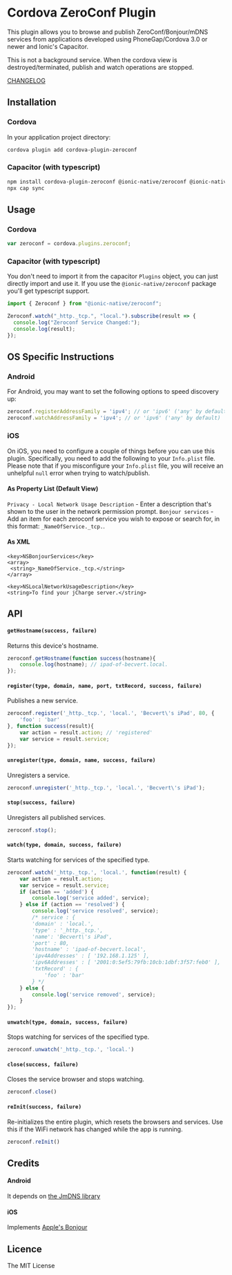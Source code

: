 # Cordova ZeroConf Plugin

This plugin allows you to browse and publish ZeroConf/Bonjour/mDNS services from applications developed using PhoneGap/Cordova 3.0 or newer and Ionic's Capacitor.

This is not a background service. When the cordova view is destroyed/terminated, publish and watch operations are stopped.

[CHANGELOG](https://github.com/becvert/cordova-plugin-zeroconf/blob/master/CHANGELOG.md)

## Installation

### Cordova
In your application project directory:

```bash
cordova plugin add cordova-plugin-zeroconf
```

### Capacitor (with typescript)
```bash
npm install cordova-plugin-zeroconf @ionic-native/zeroconf @ionic-native/core
npx cap sync
```

## Usage

### Cordova
```javascript
var zeroconf = cordova.plugins.zeroconf;
```

### Capacitor (with typescript)
You don't need to import it from the capacitor `Plugins` object, you can just directly import and use it. If you use the `@ionic-native/zeroconf` package you'll get typescript support.
```javascript
import { Zeroconf } from "@ionic-native/zeroconf";

Zeroconf.watch("_http._tcp.", "local.").subscribe(result => {
  console.log("Zeroconf Service Changed:");
  console.log(result);
});
```

## OS Specific Instructions
### Android
For Android, you may want to set the following options to speed discovery up:
 
```javascript 
zeroconf.registerAddressFamily = 'ipv4'; // or 'ipv6' ('any' by default)
zeroconf.watchAddressFamily = 'ipv4'; // or 'ipv6' ('any' by default)
```

### iOS
On iOS, you need to configure a couple of things before you can use this plugin. Specifically, you need to add the following to your `Info.plist` file. Please note that if you misconfigure your `Info.plist` file, you will receive an unhelpful `null` error when trying to watch/publish.

#### As Property List (Default View)
`Privacy - Local Network Usage Description` - Enter a description that's shown to the user in the network permission prompt.
`Bonjour services` - Add an item for each zeroconf service you wish to expose or search for, in this format: `_NameOfService._tcp.`.

#### As XML
```
<key>NSBonjourServices</key>
<array>
 <string>_NameOfService._tcp.</string>
</array>

<key>NSLocalNetworkUsageDescription</key>
<string>To find your jCharge server.</string>
```

## API

#### `getHostname(success, failure)`
Returns this device's hostname.

```javascript
zeroconf.getHostname(function success(hostname){
    console.log(hostname); // ipad-of-becvert.local.
});
```

#### `register(type, domain, name, port, txtRecord, success, failure)`
Publishes a new service.

```javascript
zeroconf.register('_http._tcp.', 'local.', 'Becvert\'s iPad', 80, {
    'foo' : 'bar'
}, function success(result){
    var action = result.action; // 'registered'
    var service = result.service;
});
```

#### `unregister(type, domain, name, success, failure)`
Unregisters a service.

```javascript
zeroconf.unregister('_http._tcp.', 'local.', 'Becvert\'s iPad');
```

#### `stop(success, failure)`
Unregisters all published services.

```javascript
zeroconf.stop();
```

#### `watch(type, domain, success, failure)`
Starts watching for services of the specified type.

```javascript
zeroconf.watch('_http._tcp.', 'local.', function(result) {
    var action = result.action;
    var service = result.service;
    if (action == 'added') {
        console.log('service added', service);
    } else if (action == 'resolved') {
        console.log('service resolved', service);
        /* service : {
        'domain' : 'local.',
        'type' : '_http._tcp.',
        'name': 'Becvert\'s iPad',
        'port' : 80,
        'hostname' : 'ipad-of-becvert.local',
        'ipv4Addresses' : [ '192.168.1.125' ], 
        'ipv6Addresses' : [ '2001:0:5ef5:79fb:10cb:1dbf:3f57:feb0' ],
        'txtRecord' : {
            'foo' : 'bar'
        } */
    } else {
        console.log('service removed', service);
    }
});
```

#### `unwatch(type, domain, success, failure)`
Stops watching for services of the specified type.

```javascript
zeroconf.unwatch('_http._tcp.', 'local.')
```

#### `close(success, failure)`
Closes the service browser and stops watching.

```javascript
zeroconf.close()
```

#### `reInit(success, failure)`
Re-initializes the entire plugin, which resets the browsers and services. Use this if the WiFi network has changed while the app is running.

```javascript
zeroconf.reInit()
```

## Credits

#### Android
It depends on [the JmDNS library](https://github.com/jmdns/jmdns)

#### iOS
Implements [Apple's Bonjour](https://developer.apple.com/bonjour/)

## Licence ##

The MIT License
